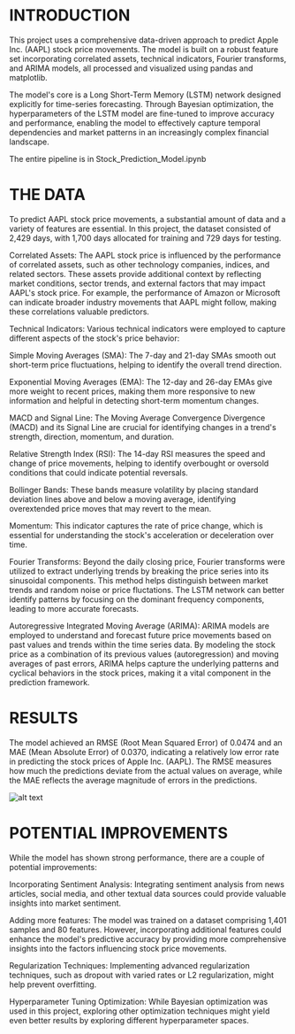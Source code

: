 # INTRODUCTION

This project uses a comprehensive data-driven approach to predict Apple Inc. (AAPL) stock price movements. The model is built on a robust feature set incorporating correlated assets, technical indicators, Fourier transforms, and ARIMA models, all processed and visualized using pandas and matplotlib.

The model's core is a Long Short-Term Memory (LSTM) network designed explicitly for time-series forecasting. Through Bayesian optimization, the hyperparameters of the LSTM model are fine-tuned to improve accuracy and performance, enabling the model to effectively capture temporal dependencies and market patterns in an increasingly complex financial landscape.

The entire pipeline is in Stock_Prediction_Model.ipynb

# THE DATA

To predict AAPL stock price movements, a substantial amount of data and a variety of features are essential. In this project, the dataset consisted of 2,429 days, with 1,700 days allocated for training and 729 days for testing.

Correlated Assets: The AAPL stock price is influenced by the performance of correlated assets, such as other technology companies, indices, and related sectors. These assets provide additional context by reflecting market conditions, sector trends, and external factors that may impact AAPL's stock price. For example, the performance of Amazon or Microsoft can indicate broader industry movements that AAPL might follow, making these correlations valuable predictors.

Technical Indicators: Various technical indicators were employed to capture different aspects of the stock's price behavior:

Simple Moving Averages (SMA): The 7-day and 21-day SMAs smooth out short-term price fluctuations, helping to identify the overall trend direction.

Exponential Moving Averages (EMA): The 12-day and 26-day EMAs give more weight to recent prices, making them more responsive to new information and helpful in detecting short-term momentum changes.

MACD and Signal Line: The Moving Average Convergence Divergence (MACD) and its Signal Line are crucial for identifying changes in a trend's strength, direction, momentum, and duration.

Relative Strength Index (RSI): The 14-day RSI measures the speed and change of price movements, helping to identify overbought or oversold conditions that could indicate potential reversals.

Bollinger Bands: These bands measure volatility by placing standard deviation lines above and below a moving average, identifying overextended price moves that may revert to the mean.

Momentum: This indicator captures the rate of price change, which is essential for understanding the stock's acceleration or deceleration over time.

Fourier Transforms: Beyond the daily closing price, Fourier transforms were utilized to extract underlying trends by breaking the price series into its sinusoidal components. This method helps distinguish between market trends and random noise or price fluctations. The LSTM network can better identify patterns by focusing on the dominant frequency components, leading to more accurate forecasts.

Autoregressive Integrated Moving Average (ARIMA): ARIMA models are employed to understand and forecast future price movements based on past values and trends within the time series data. By modeling the stock price as a combination of its previous values (autoregression) and moving averages of past errors, ARIMA helps capture the underlying patterns and cyclical behaviors in the stock prices, making it a vital component in the prediction framework.

# RESULTS

The model achieved an RMSE (Root Mean Squared Error) of 0.0474 and an MAE (Mean Absolute Error) of 0.0370, indicating a relatively low error rate in predicting the stock prices of Apple Inc. (AAPL). The RMSE measures how much the predictions deviate from the actual values on average, while the MAE reflects the average magnitude of errors in the predictions.

![alt text](https://github.com/[nickmvega]/[Stock-Price-Prediction-using-LSTM-Networks-and-Bayesian-Optimization]/blob/[main]/Apple_Predictions.png?raw=true)


# POTENTIAL IMPROVEMENTS

While the model has shown strong performance, there are a couple of potential improvements:

Incorporating Sentiment Analysis: Integrating sentiment analysis from news articles, social media, and other textual data sources could provide valuable insights into market sentiment. 

Adding more features: The model was trained on a dataset comprising 1,401 samples and 80 features. However, incorporating additional features could enhance the model's predictive accuracy by providing more comprehensive insights into the factors influencing stock price movements.

Regularization Techniques: Implementing advanced regularization techniques, such as dropout with varied rates or L2 regularization, might help prevent overfitting.

Hyperparameter Tuning Optimization: While Bayesian optimization was used in this project, exploring other optimization techniques might yield even better results by exploring different hyperparameter spaces.

